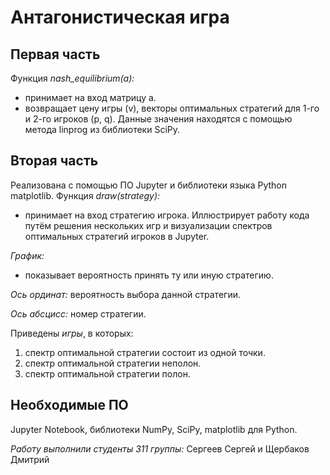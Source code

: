 # Антагонистическая игра
## Первая часть
  Функция *nash_equilibrium(a):*
  - принимает на вход матрицу а.
  - возвращает цену игры (v), векторы оптимальных стратегий для 1-го и 2-го игроков (p, q). Данные значения находятся с помощью метода linprog из библиотеки SciPy.
## Вторая часть
  Реализована с помощью ПО Jupyter и библиотеки языка Python matplotlib.
  Функция *draw(strategy):*
  - принимает на вход стратегию игрока.
  Иллюстрирует работу кода путём решения нескольких игр и визуализации спектров оптимальных стратегий игроков в Jupyter.
  
  *График:*
  - показывает вероятность принять ту или иную стратегию.

  *Ось ординат:* вероятность выбора данной стратегии.
  
  *Ось абсцисс:* номер стратегии.

Приведены *игры*, в которых:
1) спектр оптимальной стратегии состоит из одной точки.
2) спектр оптимальной стратегии неполон.
3) спектр оптимальной стратегии полон.
## Необходимые ПО
Jupyter Notebook, библиотеки NumPy, SciPy, matplotlib для Python.

*Работу выполнили студенты 311 группы:*
Сергеев Сергей и Щербаков Дмитрий


